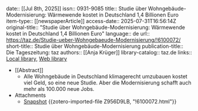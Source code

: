 date:: [[Jul 8th, 2025]]
issn:: 0931-9085
title:: Studie über Wohngebäude-Modernisierung: Wärmewende kostet in Deutschland 1,4 Billionen Euro
item-type:: [[newspaperArticle]]
access-date:: 2025-07-31T16:56:14Z
original-title:: "Studie über Wohngebäude-Modernisierung: Wärmewende kostet in Deutschland 1,4 Billionen Euro"
language:: de
url:: https://taz.de/Studie-ueber-Wohngebaeude-Modernisierung/!6100072/
short-title:: Studie über Wohngebäude-Modernisierung
publication-title:: Die Tageszeitung: taz
authors:: [[Anja Krüger]]
library-catalog:: taz.de
links:: [Local library](zotero://select/library/items/FQ288Y2P), [Web library](https://www.zotero.org/users/46463/items/FQ288Y2P)

- [[Abstract]]
	- Alle Wohngebäude in Deutschland klimagerecht umzubauen kostet viel Geld, so eine neue Studie. Aber die Modernisierung schafft auch mehr als 100.000 neue Jobs.
- Attachments
	- [Snapshot](https://taz.de/Studie-ueber-Wohngebaeude-Modernisierung/!6100072/) {{zotero-imported-file Z956D9LB, "!6100072.html"}}